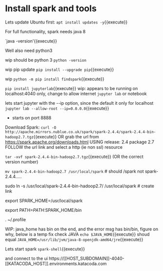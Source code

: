 # Install spark and tools


Lets update Ubuntu first:
`apt install updates -y`{{execute}}

For full functionality, spark needs java 8

`java -version'{{execute}}

Well also need python3 



wip should be python 3  `python -version`

wip   pip update
`pip install --upgrade pip`{{execute}}

wip `python -m pip install findspark`{{execute}}

`pip install jupyterlab`{{execute}}
wip: appears to be running on localhost:4040 only, change to allow internet
`jupyter lab` or  notebook

lets start jupyter with the --ip option, since the default it only for localhost
`jupyter lab --allow-root --ip=0.0.0.0`{{execute}}

- starts on port 8888

Download Spark:
`curl -O http://apache.mirrors.nublue.co.uk/spark/spark-2.4.4/spark-2.4.4-bin-hadoop2.7.tgz`{{execute}}
OR grab the url from https://spark.apache.org/downloads.html
USING  release: 2.4
      package 2.7
FOLLOW the url link and select a http (ie non ssl) resource


`tar -xvf spark-2.4.4-bin-hadoop2.7.tgz`{{execute}}
(OR the correct version number)



`mv spark-2.4.4-bin-hadoop2.7 /usr/local/spark` # should /spark  not spark-2.4.4.....

sudo ln -s /usr/local/spark-2.4.4-bin-hadoop2.7/ /usr/local/spark   # create link

export SPARK_HOME=/usr/local/spark

export PATH=$PATH:$SPARK_HOME/bin

. ~/.profile

WIP: java_home has bin on the end, and the error msg has bin/bin, figure on why, below is  a temp fix
check JAVA
`echo $JAVA_HOME`{{execute}}
shoud equal
`JAVA_HOME=/usr/lib/jvm/java-8-openjdk-amd64/jre`{{execute}}

Lets start spark
`spark-shell`{{execute}}



and connect to the ui
 https://[[HOST_SUBDOMAIN]]-4040-[[KATACODA_HOST]].environments.katacoda.com
